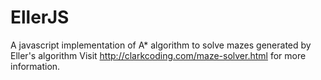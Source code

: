 # EllerJS
A javascript implementation of A* algorithm to solve mazes generated by Eller's algorithm
Visit http://clarkcoding.com/maze-solver.html for more information.